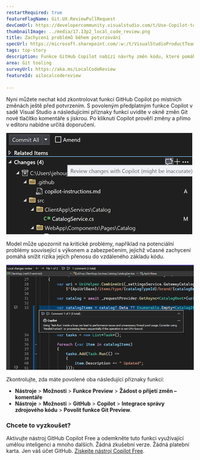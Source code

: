 ```yaml
---
restartRequired: true
featureFlagName: Git.UX.ReviewPullRequest
devComUrl: https://developercommunity.visualstudio.com/t/Use-Copilot-to-review-commit/10575248?q=code+review
thumbnailImage: ../media/17.13p2_local_code_review.png
title: Zachycení problémů během potvrzování
specUrl: https://microsoft.sharepoint.com/:w:/t/VisualStudioProductTeam/EWl1PdajOx1ImPgEUYMxF9QBeXLkJ5J7dHCA0rb_-b8uBQ?e=Z3zWG3
tags: top-story
description: Funkce GitHub Copilot nabízí návrhy změn kódu, které pomáhají včas zachytit potenciální problémy a zlepšit kvalitu kódu.
area: Git tooling
surveyUrl: https://aka.ms/LocalCodeReview
featureId: ailocalcodereview

---
```



Nyní můžete nechat kód zkontrolovat funkcí GitHub Copilot po místních změnách ještě před potvrzením. S povoleným předplatným funkce Copilot v sadě Visual Studio a následujícími příznaky funkcí uvidíte v okně změn Git nové tlačítko komentáře s jiskrou. Po kliknutí Copilot prověří změny a přímo v editoru nabídne určitá doporučení.

![17.13P2 Tlačítko místní kontroly kódu](../media/17.13p2_local_code_review-button.png)

Model může upozornit na kritické problémy, například na potenciální problémy související s výkonem a zabezpečením, jejichž včasné zachycení pomáhá snížit rizika jejich přenosu do vzdáleného základu kódu.

![Komentář místní kontroly kódu](../media/17.13p2_local_code_review.png)

Zkontrolujte, zda máte povolené oba následující příznaky funkcí:

- **Nástroje** > **Možnosti** > **Funkce Preview** > **Žádost o přijetí změn – komentáře**
- **Nástroje** > **Možnosti** > **GitHub** > **Copilot** > **Integrace správy zdrojového kódu** > **Povolit funkce Git Preview**.

### Chcete to vyzkoušet?
Aktivujte nástroj GitHub Copilot Free a odemkněte tuto funkci využívající umělou inteligenci a mnoho dalších.
 Žádná zkušební verze. Žádná platební karta. Jen váš účet GitHub. [Získejte nástroj Copilot Free](vscmd://View.GitHub.Copilot.Chat).
